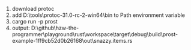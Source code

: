 1. download protoc
2. add D:\tools\protoc-31.0-rc-2-win64\bin to Path environment variable
3. cargo run -p prost
4. output: D:\github\hzw-the-programmer\playground\rust\workspace\target\debug\build\prost-example-1ff9cb52d0b26168\out\snazzy.items.rs
